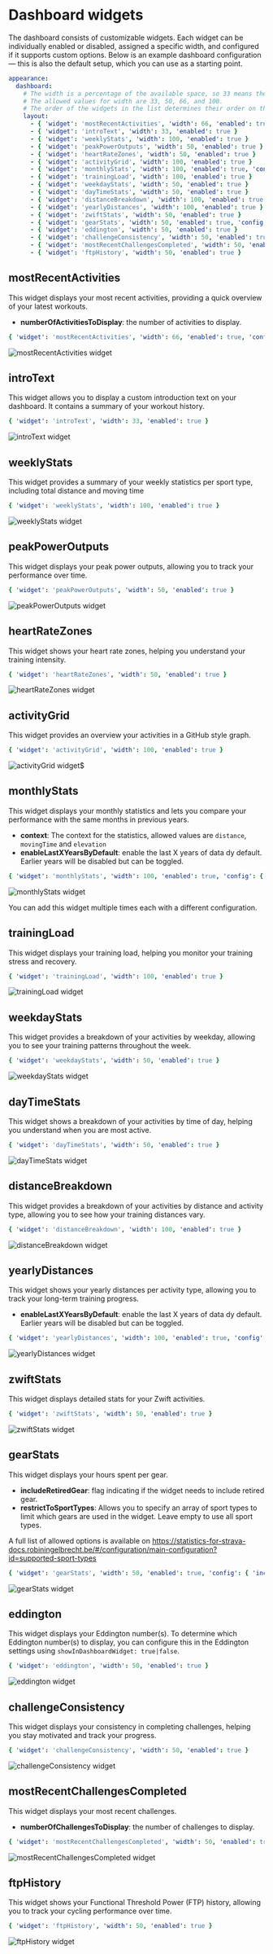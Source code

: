 # Dashboard widgets

The dashboard consists of customizable widgets. Each widget can be individually enabled or disabled, 
assigned a specific width, and configured if it supports custom options.
Below is an example dashboard configuration — this is also the default setup, which you can use as a starting point.

```yaml
appearance:
  dashboard:
    # The width is a percentage of the available space, so 33 means the widget will take up one third of the available space.
    # The allowed values for width are 33, 50, 66, and 100.
    # The order of the widgets in the list determines their order on the dashboard.
    layout:
      - { 'widget': 'mostRecentActivities', 'width': 66, 'enabled': true, 'config': { 'numberOfActivitiesToDisplay': 5 } }
      - { 'widget': 'introText', 'width': 33, 'enabled': true }
      - { 'widget': 'weeklyStats', 'width': 100, 'enabled': true }
      - { 'widget': 'peakPowerOutputs', 'width': 50, 'enabled': true }
      - { 'widget': 'heartRateZones', 'width': 50, 'enabled': true }
      - { 'widget': 'activityGrid', 'width': 100, 'enabled': true }
      - { 'widget': 'monthlyStats', 'width': 100, 'enabled': true, 'config': { 'context': 'distance', enableLastXYearsByDefault: 10 } }
      - { 'widget': 'trainingLoad', 'width': 100, 'enabled': true }
      - { 'widget': 'weekdayStats', 'width': 50, 'enabled': true }
      - { 'widget': 'dayTimeStats', 'width': 50, 'enabled': true }
      - { 'widget': 'distanceBreakdown', 'width': 100, 'enabled': true }
      - { 'widget': 'yearlyDistances', 'width': 100, 'enabled': true }
      - { 'widget': 'zwiftStats', 'width': 50, 'enabled': true }
      - { 'widget': 'gearStats', 'width': 50, 'enabled': true, 'config': { 'includeRetiredGear': true, 'restrictToSportTypes': [] } }
      - { 'widget': 'eddington', 'width': 50, 'enabled': true }
      - { 'widget': 'challengeConsistency', 'width': 50, 'enabled': true }
      - { 'widget': 'mostRecentChallengesCompleted', 'width': 50, 'enabled': true, 'config': { 'numberOfChallengesToDisplay': 5 } }
      - { 'widget': 'ftpHistory', 'width': 50, 'enabled': true }
```

## mostRecentActivities

This widget displays your most recent activities, providing a quick overview of your latest workouts.

* __numberOfActivitiesToDisplay__: the number of activities to display.

```yml
{ 'widget': 'mostRecentActivities', 'width': 66, 'enabled': true, 'config': { 'numberOfActivitiesToDisplay': 5 } }
```

![mostRecentActivities widget](../assets/images/dashboard-widgets/most-recent-activities.png)

## introText

This widget allows you to display a custom introduction text on your dashboard.
It contains a summary of your workout history.

```yml
{ 'widget': 'introText', 'width': 33, 'enabled': true }
```

![introText widget](../assets/images/dashboard-widgets/intro-text.png)

## weeklyStats

This widget provides a summary of your weekly statistics per sport type, including total distance and moving time

```yml
{ 'widget': 'weeklyStats', 'width': 100, 'enabled': true }
```

![weeklyStats widget](../assets/images/dashboard-widgets/weekly-stats.png)

## peakPowerOutputs

This widget displays your peak power outputs, allowing you to track your performance over time.

```yml
{ 'widget': 'peakPowerOutputs', 'width': 50, 'enabled': true }
```

![peakPowerOutputs widget](../assets/images/dashboard-widgets/peak-power-outputs.png)

## heartRateZones

This widget shows your heart rate zones, helping you understand your training intensity.

```yml
{ 'widget': 'heartRateZones', 'width': 50, 'enabled': true }
```

![heartRateZones widget](../assets/images/dashboard-widgets/heart-rate-zones.png)

## activityGrid

This widget provides an overview your activities in a GitHub style graph.

```yml
{ 'widget': 'activityGrid', 'width': 100, 'enabled': true }
```

![activityGrid widget](../assets/images/dashboard-widgets/activity-intensity.png)$

## monthlyStats

This widget displays your monthly statistics and lets you compare your performance with the same months in previous years.

* __context__: The context for the statistics, allowed values are `distance`, `movingTime` and `elevation`
* __enableLastXYearsByDefault__: enable the last X years of data dy default. Earlier years will be disabled but can be toggled.

```yml
{ 'widget': 'monthlyStats', 'width': 100, 'enabled': true, 'config': { 'context': 'distance', enableLastXYearsByDefault: 10 } }
```

![monthlyStats widget](../assets/images/dashboard-widgets/monthly-stats.png)

<div class="alert info">
You can add this widget multiple times each with a different configuration.
</div>

## trainingLoad

This widget displays your training load, helping you monitor your training stress and recovery.

```yml
{ 'widget': 'trainingLoad', 'width': 100, 'enabled': true }
```

![trainingLoad widget](../assets/images/dashboard-widgets/training-load.png)

## weekdayStats

This widget provides a breakdown of your activities by weekday, allowing you to see your training patterns throughout the week.

```yml
{ 'widget': 'weekdayStats', 'width': 50, 'enabled': true }
```

![weekdayStats widget](../assets/images/dashboard-widgets/weekday-stats.png)

## dayTimeStats

This widget shows a breakdown of your activities by time of day, helping you understand when you are most active.

```yml
{ 'widget': 'dayTimeStats', 'width': 50, 'enabled': true }
```

![dayTimeStats widget](../assets/images/dashboard-widgets/day-time-stats.png)

## distanceBreakdown

This widget provides a breakdown of your activities by distance and activity type, allowing you to see how your training distances vary.

```yml
{ 'widget': 'distanceBreakdown', 'width': 100, 'enabled': true }
```

![distanceBreakdown widget](../assets/images/dashboard-widgets/distance-breakdown.png)

## yearlyDistances

This widget shows your yearly distances per activity type, allowing you to track your long-term training progress.

* __enableLastXYearsByDefault__: enable the last X years of data dy default. Earlier years will be disabled but can be toggled.

```yml
{ 'widget': 'yearlyDistances', 'width': 100, 'enabled': true, 'config': { enableLastXYearsByDefault: 10 } }
```

![yearlyDistances widget](../assets/images/dashboard-widgets/yearly-distances.png)

## zwiftStats

This widget displays detailed stats for your Zwift activities.

```yml
{ 'widget': 'zwiftStats', 'width': 50, 'enabled': true }
```

![zwiftStats widget](../assets/images/dashboard-widgets/zwift-stats.png)

## gearStats

This widget displays your hours spent per gear.

* __includeRetiredGear__: flag indicating if the widget needs to include retired gear.
* __restrictToSportTypes__: Allows you to specify an array of sport types to limit which gears are used in the widget. Leave empty to use all sport types.

A full list of allowed options is available on https://statistics-for-strava-docs.robiningelbrecht.be/#/configuration/main-configuration?id=supported-sport-types

```yml
{ 'widget': 'gearStats', 'width': 50, 'enabled': true, 'config': { 'includeRetiredGear': true, 'restrictGearToSportTypes': [] } }
```

![gearStats widget](../assets/images/dashboard-widgets/gear-stats.png)

## eddington

This widget displays your Eddington number(s). To determine which Eddington number(s) to display,
you can configure this in the Eddington settings using `showInDashboardWidget: true|false`.

```yml
{ 'widget': 'eddington', 'width': 50, 'enabled': true }
```

![eddington widget](../assets/images/dashboard-widgets/eddington.png)

## challengeConsistency

This widget displays your consistency in completing challenges, helping you stay motivated and track your progress.

```yml
{ 'widget': 'challengeConsistency', 'width': 50, 'enabled': true }
```

![challengeConsistency widget](../assets/images/dashboard-widgets/challenge-consistency.png)

## mostRecentChallengesCompleted

This widget displays your most recent challenges.

* __numberOfChallengesToDisplay__: the number of challenges to display.

```yml
{ 'widget': 'mostRecentChallengesCompleted', 'width': 50, 'enabled': true, 'config': { 'numberOfChallengesToDisplay': 5 } }
```

![mostRecentChallengesCompleted widget](../assets/images/dashboard-widgets/most-recent-challenges.png)

## ftpHistory

This widget shows your Functional Threshold Power (FTP) history, allowing you to track your cycling performance over time.

```yml
{ 'widget': 'ftpHistory', 'width': 50, 'enabled': true }
```

![ftpHistory widget](../assets/images/dashboard-widgets/ftp-history.png)
